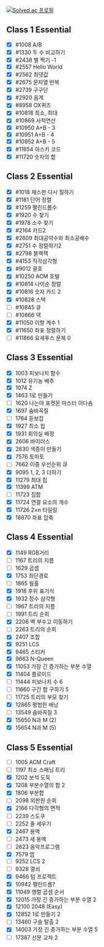 [![Solved.ac
프로필](http://mazassumnida.wtf/api/v2/generate_badge?boj=dorrdorr9311)](https://solved.ac/dorrdorr9311)

## Class 1 Essential

- [x] #1008 A/B
- [x] #1330 두 수 비교하기
- [x] #2438 별 찍기 -1
- [x] #2557 Hello World
- [x] #2562 최댓값
- [x] #2675 문자열 반복
- [x] #2739 구구단
- [x] #2920 음계
- [x] #8958 OX퀴즈
- [x] #10818 최소, 최대
- [x] #10869 사칙연산
- [x] #10950 A+B - 3
- [x] #10951 A+B - 4
- [x] #10952 A+B - 5
- [x] #11654 아스키 코드
- [x] #11720 숫자의 합

## Class 2 Essential

- [x] #1018 체스판 다시 칠하기
- [x] #1181 단어 정렬
- [x] #1259 팰린드롬수
- [x] #1920 수 찾기
- [x] #1978 소수 찾기
- [x] #2164 카드2
- [x] #2609 최대공약수와 최소공배수
- [x] #2751 수 정렬하기2
- [x] #2798 블랙잭
- [x] #4153 직각삼각형
- [x] #9012 괄호
- [x] #10250 ACM 호텔
- [x] #10814 나이순 정렬
- [x] #10816 숫자 카드 2
- [x] #10828 스택
- [ ] #10845 큐
- [ ] #10866 덱
- [x] #11050 이항 계수 1
- [x] #11650 좌표 정렬하기
- [ ] #11866 요세푸스 문제 0

## Class 3 Essential

- [x] 1003 피보나치 함수
- [x] 1012 유기농 배추
- [x] 1074 Z
- [x] 1463 1로 만들기
- [ ] 1620 나는야 포켓몬 마스터 이다솜
- [x] 1697 숨바꼭질
- [ ] 1764 듣보잡
- [x] 1927 최소 힙
- [x] 1931 회의실 배정
- [x] 2606 바이러스
- [x] 2630 색종이 만들기
- [x] 7576 토마토
- [ ] 7662 이중 우선순위 큐
- [x] 9095 1, 2, 3 더하기
- [x] 11279 최대 힙
- [x] 11399 ATM
- [ ] 11723 집합
- [x] 11724 연결 요소의 개수
- [x] 11726 2×n 타일링
- [x] 18870 좌표 압축

## Class 4 Essential

- [x] 1149 RGB거리
- [ ] 1167 트리의 지름
- [ ] 1629 곱셈
- [x] 1753 최단경로
- [ ] 1865 웜홀
- [x] 1918 후위 표기식
- [x] 1932 정수 삼각형
- [ ] 1967 트리의 지름
- [ ] 1991 트리 순회
- [x] 2206 벽 부수고 이동하기
- [ ] 2263 트리의 순회
- [x] 2407 조합
- [x] 9251 LCS
- [x] 9465 스티커
- [x] 9663 N-Queen
- [x] 11053 가장 긴 증가하는 부분 수열
- [x] 11404 플로이드
- [ ] 11444 피보나치 수 6
- [ ] 11660 구간 합 구하기 5
- [ ] 11725 트리의 부모 찾기
- [x] 12865 평범한 배낭
- [ ] 13549 숨바꼭질 3
- [x] 15650 N과 M (2)
- [x] 15654 N과 M (5)

## Class 5 Essential

- [ ] 1005 ACM Craft
- [ ] 1197 최소 스패닝 트리
- [x] 1202 보석 도둑
- [x] 1208 부분수열의 합 2
- [x] 1806 부분합
- [ ] 2098 외판원 순회
- [x] 2166 다각형의 면적
- [ ] 2239 스도쿠
- [ ] 2252 줄 세우기
- [x] 2467 용액
- [ ] 2473 세 용액
- [ ] 2623 음악프로그램
- [x] 7579 앱
- [ ] 9252 LCS 2
- [ ] 9328 열쇠
- [x] 9466 텀 프로젝트
- [x] 10942 팰린드롬?
- [x] 11049 행렬 곱셈 순서
- [x] 12015 가장 긴 증가하는 부분 수열 2
- [x] 12100 2048 (Easy)
- [x] 12852 1로 만들기 2
- [ ] 13460 구슬 탈출 2
- [x] 14003 가장 긴 증가하는 부분 수열 5
- [ ] 17387 선분 교차 2
